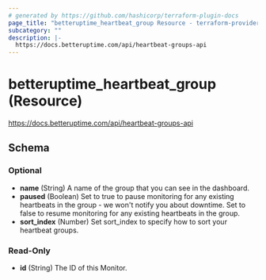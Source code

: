 ```yaml
---
# generated by https://github.com/hashicorp/terraform-plugin-docs
page_title: "betteruptime_heartbeat_group Resource - terraform-provider-betteruptime"
subcategory: ""
description: |-
  https://docs.betteruptime.com/api/heartbeat-groups-api
---
```


# betteruptime_heartbeat_group (Resource)

https://docs.betteruptime.com/api/heartbeat-groups-api



<!-- schema generated by tfplugindocs -->
## Schema

### Optional

- **name** (String) A name of the group that you can see in the dashboard.
- **paused** (Boolean) Set to true to pause monitoring for any existing heartbeats in the group - we won't notify you about downtime. Set to false to resume monitoring for any existing heartbeats in the group.
- **sort_index** (Number) Set sort_index to specify how to sort your heartbeat groups.

### Read-Only

- **id** (String) The ID of this Monitor.
